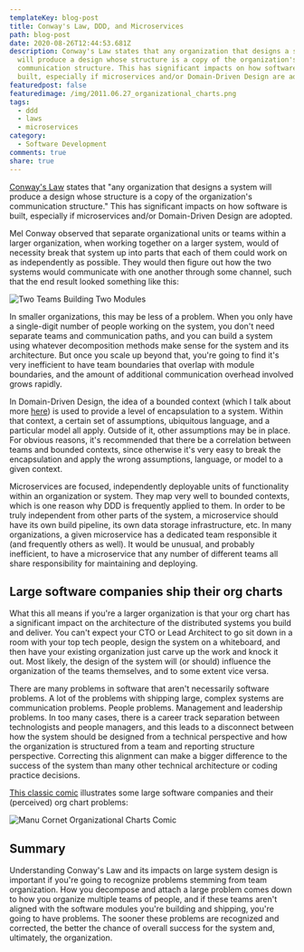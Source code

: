 ```yaml
---
templateKey: blog-post
title: Conway's Law, DDD, and Microservices
path: blog-post
date: 2020-08-26T12:44:53.681Z
description: Conway's Law states that any organization that designs a system
  will produce a design whose structure is a copy of the organization's
  communication structure. This has significant impacts on how software is
  built, especially if microservices and/or Domain-Driven Design are adopted.
featuredpost: false
featuredimage: /img/2011.06.27_organizational_charts.png
tags:
  - ddd
  - laws
  - microservices
category:
  - Software Development
comments: true
share: true
---
```

[Conway's Law](https://www.melconway.com/Home/Conways_Law.html) states that "any organization that designs a system will produce a design whose structure is a copy of the organization's communication structure." This has significant impacts on how software is built, especially if microservices and/or Domain-Driven Design are adopted.

Mel Conway observed that separate organizational units or teams within a larger organization, when working together on a larger system, would of necessity break that system up into parts that each of them could work on as independently as possible. They would then figure out how the two systems would communicate with one another through some channel, such that the end result looked something like this:

![Two Teams Building Two Modules](/img/two-teams-conways-law.png)

In smaller organizations, this may be less of a problem. When you only have a single-digit number of people working on the system, you don't need separate teams and communication paths, and you can build a system using whatever decomposition methods make sense for the system and its architecture. But once you scale up beyond that, you're going to find it's very inefficient to have team boundaries that overlap with module boundaries, and the amount of additional communication overhead involved grows rapidly.

In Domain-Driven Design, the idea of a bounded context (which I talk about more [here](https://ardalis.com/encapsulation-in-objects-and-applications/)) is used to provide a level of encapsulation to a system. Within that context, a certain set of assumptions, ubiquitous language, and a particular model all apply. Outside of it, other assumptions may be in place. For obvious reasons, it's recommended that there be a correlation between teams and bounded contexts, since otherwise it's very easy to break the encapsulation and apply the wrong assumptions, language, or model to a given context.

Microservices are focused, independently deployable units of functionality within an organization or system. They map very well to bounded contexts, which is one reason why DDD is frequently applied to them. In order to be truly independent from other parts of the system, a microservice should have its own build pipeline, its own data storage infrastructure, etc. In many organizations, a given microservice has a dedicated team responsible it (and frequently others as well). It would be unusual, and probably inefficient, to have a microservice that any number of different teams all share responsibility for maintaining and deploying.

## Large software companies ship their org charts

What this all means if you're a larger organization is that your org chart has a significant impact on the architecture of the distributed systems you build and deliver. You can't expect your CTO or Lead Architect to go sit down in a room with your top tech people, design the system on a whiteboard, and then have your existing organization just carve up the work and knock it out. Most likely, the design of the system will (or should) influence the organization of the teams themselves, and to some extent vice versa.

There are many problems in software that aren't necessarily software problems. A lot of the problems with shipping large, complex systems are communication problems. People problems. Management and leadership problems. In too many cases, there is a career track separation between technologists and people managers, and this leads to a disconnect between how the system should be designed from a technical perspective and how the organization is structured from a team and reporting structure perspective. Correcting this alignment can make a bigger difference to the success of the system than many other technical architecture or coding practice decisions.

[This classic comic](https://bonkersworld.net/organizational-charts) illustrates some large software companies and their (perceived) org chart problems:

![Manu Cornet Organizational Charts Comic](/img/2011.06.27_organizational_charts.png)

## Summary

Understanding Conway's Law and its impacts on large system design is important if you're going to recognize problems stemming from team organization. How you decompose and attach a large problem comes down to how you organize multiple teams of people, and if these teams aren't aligned with the software modules you're building and shipping, you're going to have problems. The sooner these problems are recognized and corrected, the better the chance of overall success for the system and, ultimately, the organization.

